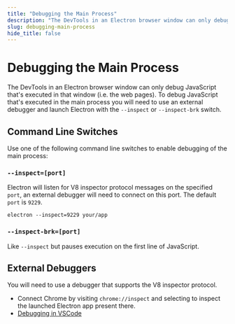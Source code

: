 ```yaml
---
title: "Debugging the Main Process"
description: "The DevTools in an Electron browser window can only debug JavaScript that's executed in that window (i.e. the web pages). To debug JavaScript that's executed in the main process you will need to use an external debugger and launch Electron with the --inspect or --inspect-brk switch."
slug: debugging-main-process
hide_title: false
---
```


# Debugging the Main Process

The DevTools in an Electron browser window can only debug JavaScript that's
executed in that window (i.e. the web pages). To debug JavaScript that's
executed in the main process you will need to use an external debugger and
launch Electron with the `--inspect` or `--inspect-brk` switch.

## Command Line Switches

Use one of the following command line switches to enable debugging of the main
process:

### `--inspect=[port]`

Electron will listen for V8 inspector protocol messages on the specified `port`,
an external debugger will need to connect on this port. The default `port` is
`9229`.

```shell
electron --inspect=9229 your/app
```

### `--inspect-brk=[port]`

Like `--inspect` but pauses execution on the first line of JavaScript.

## External Debuggers

You will need to use a debugger that supports the V8 inspector protocol.

- Connect Chrome by visiting `chrome://inspect` and selecting to inspect the
  launched Electron app present there.
- [Debugging in VSCode](latest/tutorial/debugging-vscode.md)
